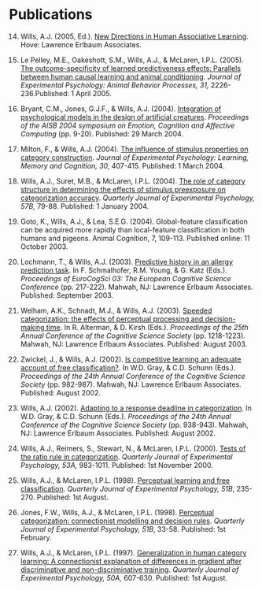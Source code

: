 # Publications



014. Wills, A.J. (2005, Ed.). [New Directions in Human Associative Learning](pu114.md). Hove: Lawrence Erlbaum Associates. 

013. Le Pelley, M.E., Oakeshott, S.M., Wills, A.J., & McLaren, I.P.L. (2005). [The outcome-specificity of learned predictiveness effects: Parallels between human causal learning and animal conditioning](pu113md). _Journal of Experimental Psychology: Animal Behavior Processes, 31,_ 2226-236.Published: 1 April 2005.

012. 	Bryant, C.M., Jones, G.J.F., & Wills, A.J. (2004). [Integration of psychological models in the design of artificial creatures](pu112.md). _Proceedings of the AISB 2004 symposium on Emotion, Cognition and Affective Computing_ (pp. 9-20). Published: 29 March 2004.

011. Milton, F., & Wills, A.J. (2004). [The influence of stimulus properties on category construction](pu011.md). _Journal of Experimental Psychology: Learning, Memory and Cognition, 30,_ 407-415. Published: 1 March 2004.

010. 	Wills, A.J., Suret, M.B., & McLaren, I.P.L. (2004). [The role of category structure in determining the effects of stimulus preexposure on categorization accuracy](pu010.md). _Quarterly Journal of Experimental Psychology, 57B,_ 79-88. Published: 1 January 2004.

009. Goto, K., Wills, A.J., & Lea, S.E.G. (2004). Global-feature classification can be acquired more rapidly than local-feature classification in both humans and pigeons. Animal Cognition, 7, 109-113. Published online: 11 October 2003.

008. Lochmann, T., & Wills, A.J. (2003). [Predictive history in an allergy prediction task](pu108.md). In F. Schmalhofer, R.M. Young, & G. Katz (Eds.). _Proceedings of EuroCogSci 03: The European Cognitive Science Conference_ (pp. 217-222). Mahwah, NJ: Lawrence Erlbaum Associates. Published: September 2003.

007. 	Welham, A.K., Schnadt, M.J., & Wills, A.J. (2003). [Speeded categorization: the effects of perceptual processing and decision-making time](pu107.md). In R. Alterman, & D. Kirsh (Eds.). _Proceedings of the 25th Annual Conference of the Cognitive Science Society_ (pp. 1218-1223). Mahwah, NJ: Lawrence Erlbaum Associates. Published: August 2003.

006. Zwickel, J., & Wills, A.J. (2002). [Is competitive learning an adequate account of free classification?](pu106.md). In W.D. Gray, & C.D. Schunn (Eds.). _Proceedings of the 24th Annual Conference of the Cognitive Science Society_ (pp. 982-987). Mahwah, NJ: Lawrence Erlbaum Associates. Published: August 2002.

005. Wills, A.J. (2002). [Adapting to a response deadline in categorization](pu105.md). In W.D. Gray, & C.D. Schunn (Eds.). _Proceedings of the 24th Annual Conference of the Cognitive Science Society_ (pp. 938-943). Mahwah, NJ: Lawrence Erlbaum Associates. Published: August 2002.

004. Wills, A.J., Reimers, S., Stewart, N., & McLaren, I.P.L. (2000). [Tests of the ratio rule in categorization](pu104.md). _Quarterly Journal of Experimental Psychology, 53A,_ 983-1011. Published: 1st November 2000.

003. Wills, A.J., & McLaren, I.P.L. (1998). [Perceptual learning and free classification](pu103.md). _Quarterly Journal of Experimental Psychology, 51B_, 235-270. Published: 1st August.

002. Jones, F.W., Wills, A.J., & McLaren, I.P.L. (1998). [Perceptual categorization: connectionist modelling and decision rules](pu102.md). _Quarterly Journal of Experimental Psychology, 51B_, 33-58. Published: 1st February.

001. Wills, A.J., & McLaren, I.P.L. (1997). [Generalization in human category learning: A connectionist explanation of differences in gradient after discriminative and non-discriminative training](pu101.md). _Quarterly Journal of Experimental Psychology, 50A,_ 607-630. Published: 1st August.
